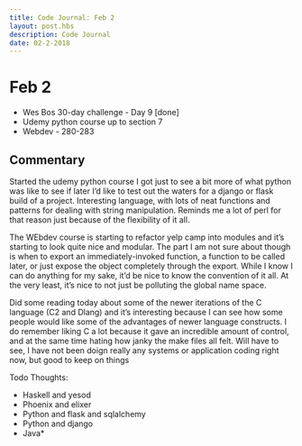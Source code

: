```yaml
---
title: Code Journal: Feb 2
layout: post.hbs
description: Code Journal
date: 02-2-2018
---
```

# Feb 2

- Wes Bos 30-day challenge - Day 9 [done]
- Udemy python course up to section 7
- Webdev - 280-283

## Commentary

Started the udemy python course I got just to see a bit more of what python was like to see if later I’d like to test out the waters for a django or flask build of a project.  Interesting language, with lots of neat functions and patterns for dealing with string manipulation.  Reminds me a lot of perl for that reason just because of the flexibility of it all.

The WEbdev course is starting to refactor yelp camp into modules and it’s starting to look quite nice and modular.  The part I am not sure about though is when to export an immediately-invoked function, a function to be called later, or just expose the object completely through the export.  While I know I can do anything for my sake, it’d be nice to know the convention of it all.  At the very least, it’s nice to not just be polluting the global name space.

Did some reading today about some of the newer iterations of the C language (C2 and Dlang) and it’s interesting because I can see how some people would like some of the advantages of newer language constructs.  I do remember liking C a lot because it gave an incredible amount of control, and at the same time hating how janky the make files all felt.  Will have to see, I have not been doign really any systems or application coding right now, but good to keep on things

Todo Thoughts:
- Haskell and yesod
- Phoenix and elixer
- Python and flask and sqlalchemy
- Python and django
- Java*